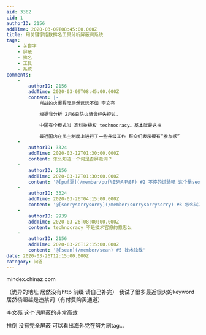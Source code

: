 ```yaml
---
aid: 3362
cid: 1
authorID: 2156
addTime: 2020-03-09T08:45:00.000Z
title: 用关键字指数排名工具分析屏蔽词系统
tags:
    - 关键字
    - 屏蔽
    - 排名
    - 工具
    - 系统
comments:
    -
        authorID: 2156
        addTime: 2020-03-09T08:45:00.000Z
        content: |-
            肖战的火爆程度居然远远不如 李文亮

            根据我分析 2月6日防火墙曾经失控过。

            中国有个模式叫 高科技极权 technocracy。基本就是这样

            最近国内在民主制度上进行了一些升级工作 群众们表示很有“参与感”
    -
        authorID: 3324
        addTime: 2020-03-12T01:30:00.000Z
        content: 怎么知道一个词是否屏蔽词？
    -
        authorID: 2156
        addTime: 2020-03-12T01:30:00.000Z
        content: '@[puf夏](/member/puf%E5%A4%8F) #2 不停的试验吧 这个是seo的内容之一'
    -
        authorID: 3324
        addTime: 2020-03-26T04:15:00.000Z
        content: '@[sorrysorrysorry](/member/sorrysorrysorry) #3 怎么试呢 ༼ ಠ ▃ ಠೃ ༽'
    -
        authorID: 2939
        addTime: 2020-03-26T08:00:00.000Z
        content: technocracy 不是技术官僚的意思么
    -
        authorID: 2156
        addTime: 2020-03-26T12:15:00.000Z
        content: '@[sean](/member/sean) #5 技术独裁'
date: 2020-03-26T12:15:00.000Z
category: 问答
---
```


mindex.chinaz.com

（诡异的地址 居然没有http 前缀 请自己补完） 我试了很多最近很火的keyword 居然杨超越是违禁词（有付费购买通道）

李文亮 这个词屏蔽的非常高效

推倒 没有完全屏蔽 可以看出海外党在努力刷tag...

